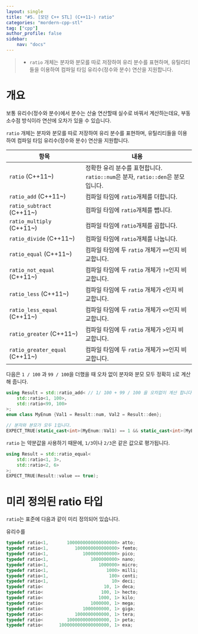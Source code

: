 ```yaml
---
layout: single
title: "#5. [모던 C++ STL] (C++11~) ratio"
categories: "mordern-cpp-stl"
tag: ["cpp"]
author_profile: false
sidebar: 
    nav: "docs"
---
```


> * `ratio` 개체는 분자와 분모를 따로 저장하여 유리 분수를 표현하며, 유틸리티들을 이용하여 컴파일 타임 유리수(정수와 분수) 연산을 지원합니다.

# 개요

보통 유리수(정수와 분수)에서 분수는 산술 연산할때 실수로 바꿔서 계산하는데요, 부동 소수점 방식이라 연산에 오차가 있을 수 있습니다.

`ratio` 개체는 분자와 분모를 따로 저장하여 유리 분수를 표현하며, 유틸리티들을 이용하여 컴파일 타임 유리수(정수와 분수) 연산을 지원합니다.

|항목|내용|
|--|--|
|`ratio` (C++11~)|정확한 유리 분수를 표현합니다. `ratio::num`은 분자, `ratio::den`은 분모입니다.|
|`ratio_add` (C++11~)|컴파일 타임에 `ratio`개체를 더합니다.|
|`ratio_subtract` (C++11~)|컴파일 타임에 `ratio`개체를 뺍니다.|
|`ratio_multiply` (C++11~)|컴파일 타임에 `ratio`개체를 곱합니다.|
|`ratio_divide` (C++11~)|컴파일 타임에 `ratio`개체를 나눕니다.|
|`ratio_equal` (C++11~)|컴파일 타임에 두 `ratio` 개체가 `==`인지 비교합니다.|
|`ratio_not_equal` (C++11~)|컴파일 타임에 두 `ratio` 개체가 `!=`인지 비교합니다.|
|`ratio_less` (C++11~)|컴파일 타임에 두 `ratio` 개체가 `<`인지 비교합니다.|
|`ratio_less_equal` (C++11~)|컴파일 타임에 두 `ratio` 개체가 `<=`인지 비교합니다.|
|`ratio_greater` (C++11~)|컴파일 타임에 두 `ratio` 개체가 `>`인지 비교합니다.|
|`ratio_greater_equal` (C++11~)|컴파일 타임에 두 `ratio` 개체가 `>=`인지 비교합니다.|

다음은 `1 / 100` 과 `99 / 100`을 더했을 때 오차 없이 분자와 분모 모두 정확히 `1`로 계산해 줍니다.

```cpp
using Result = std::ratio_add< // 1/ 100 + 99 / 100 을 오차없이 계산 합니다.
    std::ratio<1, 100>, 
    std::ratio<99, 100>
>;
enum class MyEnum {Val1 = Result::num, Val2 = Result::den};

// 분자와 분모가 모두 1입니다.
EXPECT_TRUE(static_cast<int>(MyEnum::Val1) == 1 && static_cast<int>(MyEnum::Val2) == 1);
```

`ratio` 는 약분값을 사용하기 때문에, `1/3`이나 `2/3`은 같은 값으로 평가됩니다.

```cpp
using Result = std::ratio_equal<
    std::ratio<1, 3>, 
    std::ratio<2, 6>
>;
EXPECT_TRUE(Result::value == true);
```

# 미리 정의된 ratio 타입

`ratio`는 표준에 다음과 같이 미리 정의되어 있습니다.

유리수를 
```cpp
typedef ratio<1,       1000000000000000000> atto;
typedef ratio<1,          1000000000000000> femto;
typedef ratio<1,             1000000000000> pico;
typedef ratio<1,                1000000000> nano;
typedef ratio<1,                   1000000> micro;
typedef ratio<1,                      1000> milli;
typedef ratio<1,                       100> centi;
typedef ratio<1,                        10> deci;
typedef ratio<                       10, 1> deca;
typedef ratio<                      100, 1> hecto;
typedef ratio<                     1000, 1> kilo;
typedef ratio<                  1000000, 1> mega;
typedef ratio<               1000000000, 1> giga;
typedef ratio<            1000000000000, 1> tera;
typedef ratio<         1000000000000000, 1> peta;
typedef ratio<      1000000000000000000, 1> exa;
```

